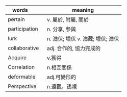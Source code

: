 
| words         | meaning       |
| ------------- | ------------- |
|pertain        | v. 屬於, 附屬, 關於  |
|participation  | n. 分享, 參與 |
|lurk           | n. 潛伏; 埋伏  v. 潛藏; 埋伏; 潛伏|
|collaborative  | adj. 合作的, 協力完成的|
|Acquire        | v.獲得|
|Correlation    | n.相互關係|
|deformable     | adj.可變形的|
|Perspective    | n.遠觀，透視|
